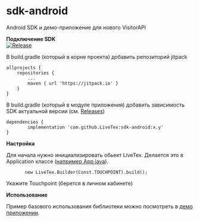 # sdk-android
Android SDK и демо-приложение для нового VisitorAPI

**Подключение SDK**  
[![Release](https://jitpack.io/v/LiveTex/sdk-android.svg)](https://jitpack.io/#LiveTex/sdk-android)

В build.gradle (который в корне проекта) добавить репозиторий jitpack

	allprojects {
		repositories {
			...
			maven { url 'https://jitpack.io' }
		}
	}

В build.gradle (который в модуле приложения) добавить зависимость SDK
актуальной версии (см.
[Releases](https://github.com/LiveTex/sdk-android/releases))

	dependencies {
	        implementation 'com.github.LiveTex:sdk-android:x.y'
	}

**Настройка**

Для начала нужно инициализировать обьект LiveTex.
Делается это в Application классе
([например App.java](demo/src/main/java/ru/livetex/demoapp/App.java)).

`		new LiveTex.Builder(Const.TOUCHPOINT).build();`

Укажите Touchpoint
(берется в личном кабинете)

**Использование**

Пример базового использования библиотеки можно посмотреть в
[демо приложении](demo/).

